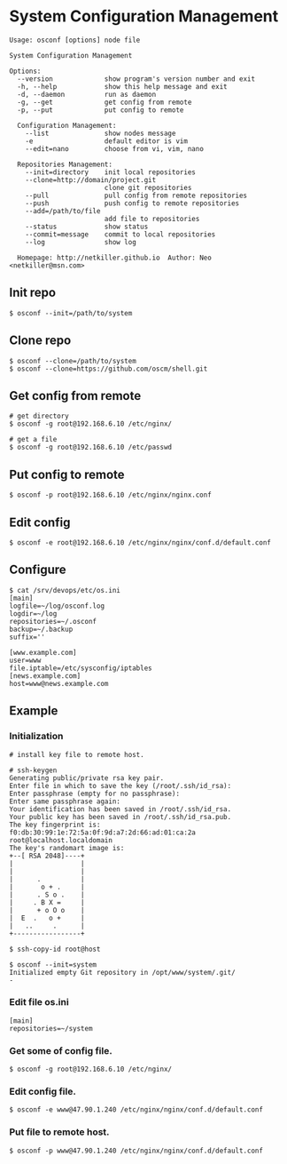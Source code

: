 System Configuration Management
========
	Usage: osconf [options] node file

	System Configuration Management

	Options:
	  --version             show program's version number and exit
	  -h, --help            show this help message and exit
	  -d, --daemon          run as daemon
	  -g, --get             get config from remote
	  -p, --put             put config to remote

	  Configuration Management:
		--list              show nodes message
		-e                  default editor is vim
		--edit=nano         choose from vi, vim, nano

	  Repositories Management:
		--init=directory    init local repositories
		--clone=http://domain/project.git
							clone git repositories
		--pull              pull config from remote repositories
		--push              push config to remote repositories
		--add=/path/to/file
							add file to repositories
		--status            show status
		--commit=message    commit to local repositories
		--log               show log

	  Homepage: http://netkiller.github.io	Author: Neo <netkiller@msn.com>

Init repo
-----
	$ osconf --init=/path/to/system

Clone repo
-----
	$ osconf --clone=/path/to/system
	$ osconf --clone=https://github.com/oscm/shell.git
	
Get config from remote
-----
	# get directory
	$ osconf -g root@192.168.6.10 /etc/nginx/
	
	# get a file
	$ osconf -g root@192.168.6.10 /etc/passwd
	
Put config to remote
-----
	$ osconf -p root@192.168.6.10 /etc/nginx/nginx.conf

Edit config
-----
	$ osconf -e root@192.168.6.10 /etc/nginx/nginx/conf.d/default.conf

	
Configure
-----

	$ cat /srv/devops/etc/os.ini
	[main]
	logfile=~/log/osconf.log
	logdir=~/log
	repositories=~/.osconf
	backup=~/.backup
	suffix=''

	[www.example.com]
	user=www
	file.iptable=/etc/sysconfig/iptables
	[news.example.com]
	host=www@news.example.com
	
	
Example
-----

### Initialization

	# install key file to remote host.
	
	# ssh-keygen
	Generating public/private rsa key pair.
	Enter file in which to save the key (/root/.ssh/id_rsa): 
	Enter passphrase (empty for no passphrase): 
	Enter same passphrase again: 
	Your identification has been saved in /root/.ssh/id_rsa.
	Your public key has been saved in /root/.ssh/id_rsa.pub.
	The key fingerprint is:
	f0:db:30:99:1e:72:5a:0f:9d:a7:2d:66:ad:01:ca:2a root@localhost.localdomain
	The key's randomart image is:
	+--[ RSA 2048]----+
	|                 |
	|                 |
	|      .          |
	|       o + .     |
	|      . S o .    |
	|     . B X =     |
	|      + o O o    |
	|  E  .   o +     |
	|   ..     .      |
	+-----------------+

	$ ssh-copy-id root@host

	$ osconf --init=system
	Initialized empty Git repository in /opt/www/system/.git/
	-

### Edit file os.ini
	
	[main]
	repositories=~/system
	
### Get some of config file.

	$ osconf -g root@192.168.6.10 /etc/nginx/
	
### Edit config file.
	$ osconf -e www@47.90.1.240 /etc/nginx/nginx/conf.d/default.conf
	
### Put file to remote host.

	$ osconf -p www@47.90.1.240 /etc/nginx/nginx/conf.d/default.conf
	
	
